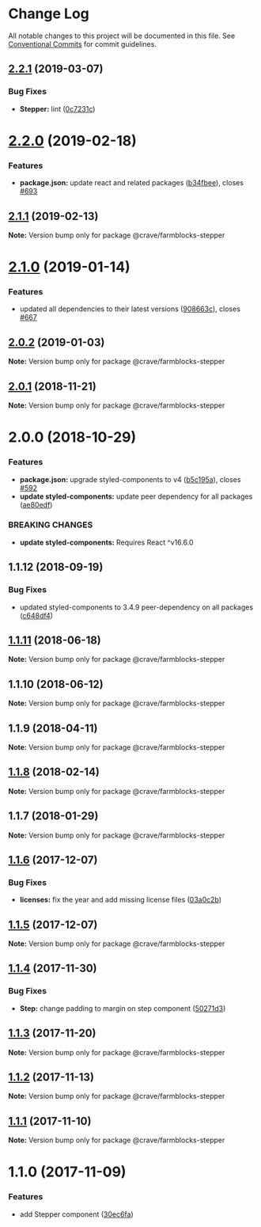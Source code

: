 # Change Log

All notable changes to this project will be documented in this file.
See [Conventional Commits](https://conventionalcommits.org) for commit guidelines.

## [2.2.1](https://github.com/CraveFood/farmblocks/compare/@crave/farmblocks-stepper@2.2.0...@crave/farmblocks-stepper@2.2.1) (2019-03-07)


### Bug Fixes

* **Stepper:** lint ([0c7231c](https://github.com/CraveFood/farmblocks/commit/0c7231c))





# [2.2.0](https://github.com/CraveFood/farmblocks/compare/@crave/farmblocks-stepper@2.1.1...@crave/farmblocks-stepper@2.2.0) (2019-02-18)


### Features

* **package.json:** update react and related packages ([b34fbee](https://github.com/CraveFood/farmblocks/commit/b34fbee)), closes [#693](https://github.com/CraveFood/farmblocks/issues/693)





## [2.1.1](https://github.com/CraveFood/farmblocks/compare/@crave/farmblocks-stepper@2.1.0...@crave/farmblocks-stepper@2.1.1) (2019-02-13)

**Note:** Version bump only for package @crave/farmblocks-stepper





# [2.1.0](https://github.com/CraveFood/farmblocks/compare/@crave/farmblocks-stepper@2.0.2...@crave/farmblocks-stepper@2.1.0) (2019-01-14)


### Features

* updated all dependencies to their latest versions ([908663c](https://github.com/CraveFood/farmblocks/commit/908663c)), closes [#667](https://github.com/CraveFood/farmblocks/issues/667)





<a name="2.0.2"></a>
## [2.0.2](https://github.com/CraveFood/farmblocks/compare/@crave/farmblocks-stepper@2.0.1...@crave/farmblocks-stepper@2.0.2) (2019-01-03)




**Note:** Version bump only for package @crave/farmblocks-stepper

<a name="2.0.1"></a>
## [2.0.1](https://github.com/CraveFood/farmblocks/compare/@crave/farmblocks-stepper@2.0.0...@crave/farmblocks-stepper@2.0.1) (2018-11-21)




**Note:** Version bump only for package @crave/farmblocks-stepper

<a name="2.0.0"></a>
# 2.0.0 (2018-10-29)


### Features

* **package.json:** upgrade styled-components to v4 ([b5c195a](https://github.com/CraveFood/farmblocks/commit/b5c195a)), closes [#592](https://github.com/CraveFood/farmblocks/issues/592)
* **update styled-components:** update peer dependency for all packages ([ae80edf](https://github.com/CraveFood/farmblocks/commit/ae80edf))


### BREAKING CHANGES

* **update styled-components:** Requires React ^v16.6.0




<a name="1.1.12"></a>
## 1.1.12 (2018-09-19)


### Bug Fixes

* updated styled-components to 3.4.9 peer-dependency on all packages ([c648df4](https://github.com/CraveFood/farmblocks/commit/c648df4))




<a name="1.1.11"></a>
## [1.1.11](https://github.com/CraveFood/farmblocks/compare/@crave/farmblocks-stepper@1.1.10...@crave/farmblocks-stepper@1.1.11) (2018-06-18)




**Note:** Version bump only for package @crave/farmblocks-stepper

<a name="1.1.10"></a>
## 1.1.10 (2018-06-12)




**Note:** Version bump only for package @crave/farmblocks-stepper

<a name="1.1.9"></a>
## 1.1.9 (2018-04-11)




**Note:** Version bump only for package @crave/farmblocks-stepper

<a name="1.1.8"></a>
## [1.1.8](https://github.com/CraveFood/farmblocks/compare/@crave/farmblocks-stepper@1.1.7...@crave/farmblocks-stepper@1.1.8) (2018-02-14)




**Note:** Version bump only for package @crave/farmblocks-stepper

<a name="1.1.7"></a>
## 1.1.7 (2018-01-29)




**Note:** Version bump only for package @crave/farmblocks-stepper

<a name="1.1.6"></a>
## [1.1.6](https://github.com/CraveFood/farmblocks/compare/@crave/farmblocks-stepper@1.1.5...@crave/farmblocks-stepper@1.1.6) (2017-12-07)


### Bug Fixes

* **licenses:** fix the year and add missing license files ([03a0c2b](https://github.com/CraveFood/farmblocks/commit/03a0c2b))




<a name="1.1.5"></a>
## [1.1.5](https://github.com/CraveFood/farmblocks/compare/@crave/farmblocks-stepper@1.1.4...@crave/farmblocks-stepper@1.1.5) (2017-12-07)




**Note:** Version bump only for package @crave/farmblocks-stepper

<a name="1.1.4"></a>
## [1.1.4](https://github.com/CraveFood/farmblocks/compare/@crave/farmblocks-stepper@1.1.3...@crave/farmblocks-stepper@1.1.4) (2017-11-30)


### Bug Fixes

* **Step:** change padding to margin on step component ([50271d3](https://github.com/CraveFood/farmblocks/commit/50271d3))




<a name="1.1.3"></a>
## [1.1.3](https://github.com/CraveFood/farmblocks/compare/@crave/farmblocks-stepper@1.1.2...@crave/farmblocks-stepper@1.1.3) (2017-11-20)




**Note:** Version bump only for package @crave/farmblocks-stepper

<a name="1.1.2"></a>
## [1.1.2](https://github.com/CraveFood/farmblocks/compare/@crave/farmblocks-stepper@1.1.1...@crave/farmblocks-stepper@1.1.2) (2017-11-13)




**Note:** Version bump only for package @crave/farmblocks-stepper

<a name="1.1.1"></a>
## [1.1.1](https://github.com/CraveFood/farmblocks/compare/@crave/farmblocks-stepper@1.1.0...@crave/farmblocks-stepper@1.1.1) (2017-11-10)




**Note:** Version bump only for package @crave/farmblocks-stepper

<a name="1.1.0"></a>
# 1.1.0 (2017-11-09)


### Features

* add Stepper component ([30ec6fa](https://github.com/CraveFood/farmblocks/commit/30ec6fa))
